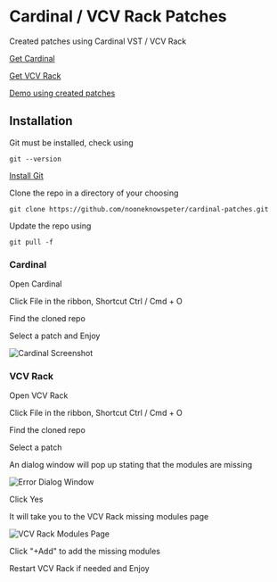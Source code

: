 # Cardinal / VCV Rack Patches

Created patches using Cardinal VST / VCV Rack

[Get Cardinal](https://github.com/DISTRHO/Cardinal)

[Get VCV Rack](https://vcvrack.com/)

[Demo using created patches](https://soundcloud.com/nooneknowspeter/epilogue)

## Installation

Git must be installed, check using
```
git --version
```

[Install Git](https://git-scm.com/book/en/v2/Getting-Started-Installing-Git)


Clone the repo in a directory of your choosing
```
git clone https://github.com/nooneknowspeter/cardinal-patches.git
```

Update the repo using
```
git pull -f
```

### Cardinal

Open Cardinal

Click File in the ribbon, Shortcut Ctrl / Cmd + O

Find the cloned repo

Select a patch and Enjoy

![Cardinal Screenshot](https://i.imgur.com/X7p3Huw.png)

### VCV Rack

Open VCV Rack

Click File in the ribbon, Shortcut Ctrl / Cmd + O

Find the cloned repo

Select a patch

An dialog window will pop up stating that the modules are missing

![Error Dialog Window](https://i.imgur.com/RbDiB0i.png)

Click Yes

It will take you to the VCV Rack missing modules page

![VCV Rack Modules Page](https://i.imgur.com/2QsYPHE.png)

Click "+Add" to add the missing modules

Restart VCV Rack if needed and Enjoy
